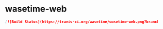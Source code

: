 # wasetime-web

```md
[![Build Status](https://travis-ci.org/wasetime/wasetime-web.png?branch=master)](https://travis-ci.org/wasetime/wasetime-web)
```

